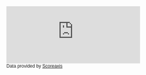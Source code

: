 <div id="scoreaxis-widget-5b482"><iframe id="Iframe" src="https://www.scoreaxis.com/widget/standings-widget/8?autoHeight=1&amp;widgetHomeAwayTabs=0&amp;header=0&amp;widgetRows=1%2C1%2C1%2C0%2C0%2C0%2C0%2C0%2C0%2C1&amp;borderColor=%23333333&amp;fontSize=&amp;links=0&amp;bodyBackground=%23333333&amp;textColor=%23cccccc&amp;inst=5b482" style="width:350px;border:none;transition:all 300ms ease"></iframe><script>window.addEventListener("DOMContentLoaded",event=>{window.addEventListener("message",event=>{if(event.data.appHeight&&"5b482"==event.data.inst){let container=document.querySelector("#scoreaxis-widget-5b482 iframe");container&&(container.style.height=parseInt(event.data.appHeight)+"px")}},!1)});</script></div><div style="font-size: 12px; font-family: Arial, sans-serif; text-align: left;">Data provided by <a target="_blank" href="https://www.scoreaxis.com/">Scoreaxis</a></div>

